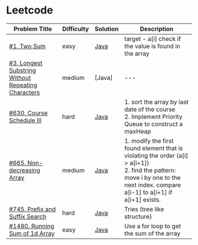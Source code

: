 # Leetcode

Problem Title | Difficulty | Solution | Description 
 --- | --- | --- | ---
 [#1. Two Sum](https://leetcode.com/problems/two-sum/) | easy | [Java](https://github.com/hyeny99/Leetcode/blob/main/java/TwoSum.java) | target - a[i] check if the value is found in the array
 [#3. Longest Substring Without Repeating Characters](https://leetcode.com/problems/longest-substring-without-repeating-characters/) | medium | [Java] | ---
 [#630. Course Schedule III](https://leetcode.com/problems/course-schedule-iii/) | hard | [Java](https://github.com/hyeny99/Leetcode/blob/main/java/Course3.java) | 1. sort the array by last date of the course <br />2. Implement Priority Queue to construct a maxHeap
 [#665. Non-decreasing Array](https://leetcode.com/problems/non-decreasing-array/) | medium | [Java](https://github.com/hyeny99/Leetcode/blob/main/java/NonDecreasing.java) | 1. modify the first found element that is violating the order (a[i] > a[i+1]) <br />2. find the pattern: move i by one to the next index. compare a[i-1] to a[i+1] if a[i+1] exists.
 [#745. Prefix and Suffix Search](https://leetcode.com/problems/prefix-and-suffix-search/) | hard | [Java](https://github.com/hyeny99/Leetcode/blob/main/java/WordFilter.java) | Tries (tree like structure)
 [#1480. Running Sum of 1d Array](https://leetcode.com/problems/running-sum-of-1d-array/) | easy | [Java](https://github.com/hyeny99/Leetcode/blob/main/java/OneDArray.java) | Use a for loop to get the sum of the array
 

 




